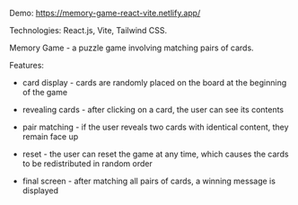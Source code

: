 Demo:   https://memory-game-react-vite.netlify.app/

Technologies: React.js, Vite, Tailwind CSS.

Memory Game - a puzzle game involving matching pairs of cards.



Features:

- card display - cards are randomly placed on the board at the beginning of the game

- revealing cards - after clicking on a card, the user can see its contents

- pair matching - if the user reveals two cards with identical content, they remain face up

- reset - the user can reset the game at any time, which causes the cards to be redistributed in random order

- final screen - after matching all pairs of cards, a winning message is displayed
